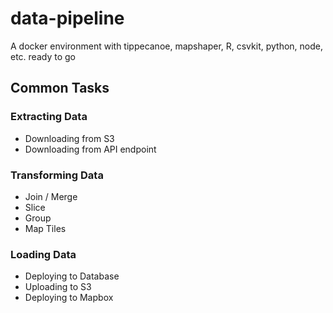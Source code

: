 # data-pipeline
A docker environment with tippecanoe, mapshaper, R, csvkit, python, node, etc. ready to go


## Common Tasks

### Extracting Data

- Downloading from S3
- Downloading from API endpoint


### Transforming Data

- Join / Merge
- Slice
- Group
- Map Tiles

### Loading Data

- Deploying to Database
- Uploading to S3
- Deploying to Mapbox

